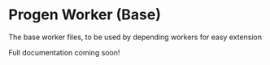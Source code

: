 Progen Worker (Base)
===========================

The base worker files, to be used by depending workers for easy extension

Full documentation coming soon!
